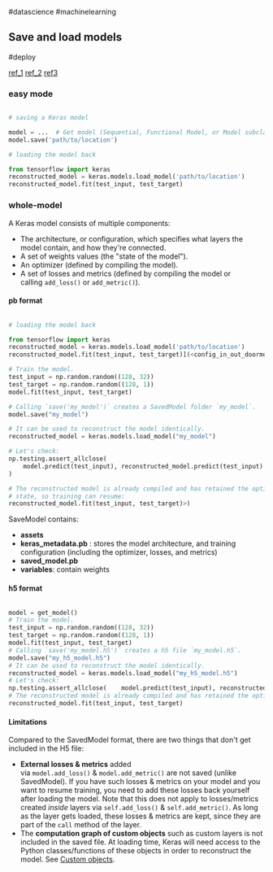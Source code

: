 #datascience #machinelearning 
## Save and load models

#deploy 

[ref_1](https://www.tensorflow.org/guide/keras/save_and_serialize)
[ref_2](https://machinelearningmastery.com/save-load-keras-deep-learning-models/)
[ref3](https://stackoverflow.com/questions/66827371/difference-between-tf-saved-model-savemodel-path-to-dir-and-tf-keras-model-sa)

### easy mode
```python

# saving a Keras model

model = ...  # Get model (Sequential, Functional Model, or Model subclass)
model.save('path/to/location')

# loading the model back 

from tensorflow import keras
reconstructed_model = keras.models.load_model('path/to/location')
reconstructed_model.fit(test_input, test_target)

```

### whole-model

A Keras model consists of multiple components:

-   The architecture, or configuration, which specifies what layers the model contain, and how they're connected.
-   A set of weights values (the "state of the model").
-   An optimizer (defined by compiling the model).
-   A set of losses and metrics (defined by compiling the model or calling `add_loss()` or `add_metric()`).

#### pb format 
```python

# loading the model back 

from tensorflow import keras
reconstructed_model = keras.models.load_model('path/to/location')
reconstructed_model.fit(test_input, test_target)](<config_in_out_doormodel = get_model()

# Train the model.
test_input = np.random.random((128, 32))
test_target = np.random.random((128, 1))
model.fit(test_input, test_target)

# Calling `save('my_model')` creates a SavedModel folder `my_model`.
model.save("my_model")

# It can be used to reconstruct the model identically.
reconstructed_model = keras.models.load_model("my_model")

# Let's check:
np.testing.assert_allclose(
    model.predict(test_input), reconstructed_model.predict(test_input)
)

# The reconstructed model is already compiled and has retained the optimizer
# state, so training can resume:
reconstructed_model.fit(test_input, test_target)>)

```


SaveModel contains:
- **assets**
- **keras_metadata.pb** : stores the model architecture, and training configuration (including the optimizer, losses, and metrics)
- **saved_model.pb**
- **variables**: contain weights

#### h5 format
```python

model = get_model()
# Train the model.
test_input = np.random.random((128, 32))
test_target = np.random.random((128, 1))
model.fit(test_input, test_target)
# Calling `save('my_model.h5')` creates a h5 file `my_model.h5`.
model.save("my_h5_model.h5")
# It can be used to reconstruct the model identically.
reconstructed_model = keras.models.load_model("my_h5_model.h5")
# Let's check:
np.testing.assert_allclose(    model.predict(test_input), reconstructed_model.predict(test_input))
# The reconstructed model is already compiled and has retained the optimizer# state, so training can resume:
reconstructed_model.fit(test_input, test_target)
```

#### Limitations

Compared to the SavedModel format, there are two things that don't get included in the H5 file:

-   **External losses & metrics** added via `model.add_loss()` & `model.add_metric()` are not saved (unlike SavedModel). If you have such losses & metrics on your model and you want to resume training, you need to add these losses back yourself after loading the model. Note that this does not apply to losses/metrics created _inside_ layers via `self.add_loss()` & `self.add_metric()`. As long as the layer gets loaded, these losses & metrics are kept, since they are part of the `call` method of the layer.
-   The **computation graph of custom objects** such as custom layers is not included in the saved file. At loading time, Keras will need access to the Python classes/functions of these objects in order to reconstruct the model. See [Custom objects](https://www.tensorflow.org/guide/keras/save_and_serialize#custom-objects).